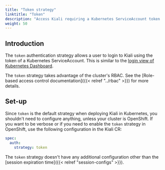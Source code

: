 ```yaml
---
title: "Token strategy"
linktitle: "Token"
description: "Access Kiali requiring a Kubernetes ServiceAccount token."
weight: 50
---
```


## Introduction

The `token` authentication strategy allows a user to login to Kiali using the
token of a Kubernetes ServiceAccount. This is similar to the
[login view of Kubernetes Dashboard](https://github.com/kubernetes/dashboard/blob/master/docs/user/access-control/README.md#login-view).

The `token` strategy takes advantage of the cluster's RBAC. See the [Role-based access control documentation]({{< relref "../rbac" >}})
for more details.

## Set-up

Since `token` is the default strategy when deploying Kiali in Kubernetes, you
shouldn't need to configure anything, unless your cluster is OpenShift. If you
want to be verbose or if you need to enable the `token` strategy in OpenShift,
use the following configuration in the Kiali CR:

```yaml
spec:
  auth:
    strategy: token
```

The `token` strategy doesn't have any additional configuration other than the
[session expiration time]({{< relref "session-configs" >}}).
